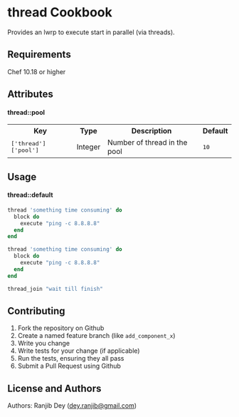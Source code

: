 thread Cookbook
===============
Provides an lwrp to execute start in parallel (via threads).

Requirements
------------
Chef 10.18 or higher


Attributes
----------
#### thread::pool
<table>
  <tr>
    <th>Key</th>
    <th>Type</th>
    <th>Description</th>
    <th>Default</th>
  </tr>
  <tr>
    <td><tt>['thread']['pool']</tt></td>
    <td>Integer</td>
    <td>Number of thread in the pool</td>
    <td><tt>10</tt></td>
  </tr>
</table>

Usage
-----
#### thread::default


```ruby
thread 'something time consuming' do
  block do
    execute "ping -c 8.8.8.8" 
  end
end

thread 'something time consuming' do
  block do
    execute "ping -c 8.8.8.8" 
  end
end

thread_join "wait till finish"

```

Contributing
------------
1. Fork the repository on Github
2. Create a named feature branch (like `add_component_x`)
3. Write you change
4. Write tests for your change (if applicable)
5. Run the tests, ensuring they all pass
6. Submit a Pull Request using Github

License and Authors
-------------------
Authors: Ranjib Dey (dey.ranjib@gmail.com)
